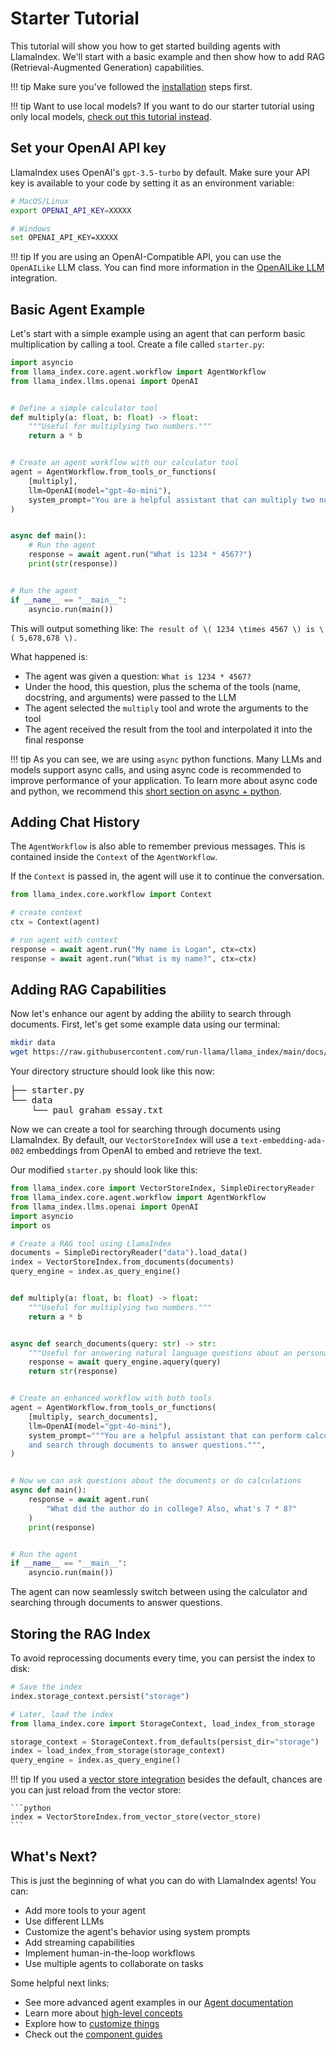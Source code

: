 # Starter Tutorial

This tutorial will show you how to get started building agents with LlamaIndex. We'll start with a basic example and then show how to add RAG (Retrieval-Augmented Generation) capabilities.

!!! tip
    Make sure you've followed the [installation](installation.md) steps first.

!!! tip
    Want to use local models?
    If you want to do our starter tutorial using only local models, [check out this tutorial instead](starter_example_local.md).

## Set your OpenAI API key

LlamaIndex uses OpenAI's `gpt-3.5-turbo` by default. Make sure your API key is available to your code by setting it as an environment variable:

```bash
# MacOS/Linux
export OPENAI_API_KEY=XXXXX

# Windows
set OPENAI_API_KEY=XXXXX
```

!!! tip
    If you are using an OpenAI-Compatible API, you can use the `OpenAILike` LLM class. You can find more information in the [OpenAILike LLM](https://docs.llamaindex.ai/en/stable/api_reference/llms/openai_like/#llama_index.llms.openai_like.OpenAILike) integration.

## Basic Agent Example

Let's start with a simple example using an agent that can perform basic multiplication by calling a tool. Create a file called `starter.py`:

```python
import asyncio
from llama_index.core.agent.workflow import AgentWorkflow
from llama_index.llms.openai import OpenAI


# Define a simple calculator tool
def multiply(a: float, b: float) -> float:
    """Useful for multiplying two numbers."""
    return a * b


# Create an agent workflow with our calculator tool
agent = AgentWorkflow.from_tools_or_functions(
    [multiply],
    llm=OpenAI(model="gpt-4o-mini"),
    system_prompt="You are a helpful assistant that can multiply two numbers.",
)


async def main():
    # Run the agent
    response = await agent.run("What is 1234 * 4567?")
    print(str(response))


# Run the agent
if __name__ == "__main__":
    asyncio.run(main())
```

This will output something like: `The result of \( 1234 \times 4567 \) is \( 5,678,678 \).`

What happened is:

- The agent was given a question: `What is 1234 * 4567?`
- Under the hood, this question, plus the schema of the tools (name, docstring, and arguments) were passed to the LLM
- The agent selected the `multiply` tool and wrote the arguments to the tool
- The agent received the result from the tool and interpolated it into the final response

!!! tip
    As you can see, we are using `async` python functions. Many LLMs and models support async calls, and using async code is recommended to improve performance of your application. To learn more about async code and python, we recommend this [short section on async + python](./async_python.md).

## Adding Chat History

The `AgentWorkflow` is also able to remember previous messages. This is contained inside the `Context` of the `AgentWorkflow`.

If the `Context` is passed in, the agent will use it to continue the conversation.

```python
from llama_index.core.workflow import Context

# create context
ctx = Context(agent)

# run agent with context
response = await agent.run("My name is Logan", ctx=ctx)
response = await agent.run("What is my name?", ctx=ctx)
```

## Adding RAG Capabilities

Now let's enhance our agent by adding the ability to search through documents. First, let's get some example data using our terminal:

```bash
mkdir data
wget https://raw.githubusercontent.com/run-llama/llama_index/main/docs/docs/examples/data/paul_graham/paul_graham_essay.txt -O data/paul_graham_essay.txt
```

Your directory structure should look like this now:

<pre>
├── starter.py
└── data
    └── paul_graham_essay.txt
</pre>

Now we can create a tool for searching through documents using LlamaIndex. By default, our `VectorStoreIndex` will use a `text-embedding-ada-002` embeddings from OpenAI to embed and retrieve the text.

Our modified `starter.py` should look like this:

```python
from llama_index.core import VectorStoreIndex, SimpleDirectoryReader
from llama_index.core.agent.workflow import AgentWorkflow
from llama_index.llms.openai import OpenAI
import asyncio
import os

# Create a RAG tool using LlamaIndex
documents = SimpleDirectoryReader("data").load_data()
index = VectorStoreIndex.from_documents(documents)
query_engine = index.as_query_engine()


def multiply(a: float, b: float) -> float:
    """Useful for multiplying two numbers."""
    return a * b


async def search_documents(query: str) -> str:
    """Useful for answering natural language questions about an personal essay written by Paul Graham."""
    response = await query_engine.aquery(query)
    return str(response)


# Create an enhanced workflow with both tools
agent = AgentWorkflow.from_tools_or_functions(
    [multiply, search_documents],
    llm=OpenAI(model="gpt-4o-mini"),
    system_prompt="""You are a helpful assistant that can perform calculations
    and search through documents to answer questions.""",
)


# Now we can ask questions about the documents or do calculations
async def main():
    response = await agent.run(
        "What did the author do in college? Also, what's 7 * 8?"
    )
    print(response)


# Run the agent
if __name__ == "__main__":
    asyncio.run(main())
```

The agent can now seamlessly switch between using the calculator and searching through documents to answer questions.

## Storing the RAG Index

To avoid reprocessing documents every time, you can persist the index to disk:

```python
# Save the index
index.storage_context.persist("storage")

# Later, load the index
from llama_index.core import StorageContext, load_index_from_storage

storage_context = StorageContext.from_defaults(persist_dir="storage")
index = load_index_from_storage(storage_context)
query_engine = index.as_query_engine()
```

!!! tip
    If you used a [vector store integration](../module_guides/storing/vector_stores.md) besides the default, chances are you can just reload from the vector store:

    ```python
    index = VectorStoreIndex.from_vector_store(vector_store)
    ```

## What's Next?

This is just the beginning of what you can do with LlamaIndex agents! You can:

- Add more tools to your agent
- Use different LLMs
- Customize the agent's behavior using system prompts
- Add streaming capabilities
- Implement human-in-the-loop workflows
- Use multiple agents to collaborate on tasks

Some helpful next links:

- See more advanced agent examples in our [Agent documentation](../understanding/agent/multi_agents.md)
- Learn more about [high-level concepts](./concepts.md)
- Explore how to [customize things](./customization.md)
- Check out the [component guides](../module_guides/index.md)
